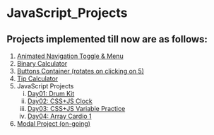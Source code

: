 # JavaScript_Projects

## Projects implemented till now are as follows:
<ol>
  <li><a href="https://gauravk268.github.io/JavaScript_Projects/Animated_Navigation_Toggle_&_Menu/index.html">Animated Navigation Toggle & Menu</a></li>
  <li><a href="https://gauravk268.github.io/JavaScript_Projects/Binary_Calculator/index.html">Binary Calculator</a></li>
  <li><a href="https://gauravk268.github.io/JavaScript_Projects/Buttons_Container/index.html">Buttons Container (rotates on clicking on 5)</a></li>
  <li><a href="https://gauravk268.github.io/JavaScript_Projects/Tip_Calculator/index.html">Tip Calculator</a></li>
  <li>JavaScript Projects
    <ol type="i">
      <li><a href="https://gauravk268.github.io/JavaScript_Projects/JavaScript30_Projects/Day01-Drum_Kit/index.html">Day01: Drum Kit</a></li>
      <li><a href="https://gauravk268.github.io/JavaScript_Projects/JavaScript30_Projects/Day02-CSS_JS_Clock/index.html">Day02: CSS+JS Clock</a></li>
      <li><a href="https://gauravk268.github.io/JavaScript_Projects/JavaScript30_Projects/Day03-CSS%2BJS%20Practice/index.html">Day03: CSS+JS Variable Practice</a></li>
      <li><a href="https://gauravk268.github.io/JavaScript_Projects/JavaScript30_Projects/Day04-Array%20Cardio%20Day%201/index.html">Day04: Array Cardio 1</a></li>
    </ol>
  </li>
  <li><a href="https://gauravk268.github.io/JavaScript_Projects/Modal_Project/index.html">Modal Project (on-going)</a></li>
</ol>